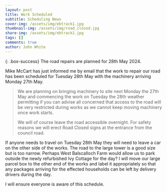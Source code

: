 ```yaml
---
layout: post
title: Work Scheduled
subtitle: Scheduling News
cover-img: /assets/img/ebtrack1.jpg
thumbnail-img: /assets/img/road_closed.jpg
share-img: /assets/img/ebtrack1.jpg
tags: []
comments: true
author: John White
---
```


{: .box-success}
The road repairs are planned for 28th May 2024. 

Mike McCart has just informed me by email that the work to repair our road has been scheduled for Tuesday 28th May with the machinery arriving Monday 27th May.

>
>We are planning on bringing machinery to site next Monday the 27th May and commencing the work on Tuesday the 28th weather
>permitting if you can advise all concerned that access to the road will be very restricted during works as we cannot
>keep moving machinery  once work starts.
>
>We will of course leave the road accessible overnight.
>For safety reasons we will erect Road Closed signs at the entrance from the council road.
>

If anyone needs to travel on Tuesday 28th May they will need to leave a car on the other side of the works. The road to the large tower is a good size but is too narrow. Perhaps West Balscalloch Farm would allow us to park outside the newly refurbished Ivy Cottage for the day? I will move our large parcel box to the other end of the works and label it appropriately so that any packages arriving for the effected households can be left by delivery drivers during the day.

I will ensure everyone is aware of this schedule.
